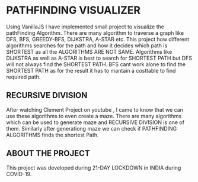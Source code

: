 # PATHFINDING VISUALIZER

Using VanillaJS I have implemented small project to visualize the pathFinding Algorithm. There are many algorithm to traverse a graph like DFS,
BFS, GREEDY-BFS, DIJKSTRA, A-STAR etc. This project how different algorithms searches for the path and how it decides which path is SHORTEST as 
all the ALGORITHMS ARE NOT SAME. Algorithms like DIJKSTRA as well as A-STAR is best to search for SHORTEST PATH but DFS will not always find the 
SHORTEST PATH. BFS cant work alone to find the SHORTEST PATH as for the result it has to mantain a costtable to find required path.

## RECURSIVE DIVISION

After watching Clement Project on youtube , I came to know that we can use these algorithms to even create a maze. There are many algorithms which can
 be used to generate maze and RECURSIVE DIVISION is one of them. Similarly after generationg maze we can check if PATHFINDING ALGORITHMS finds the shortest
 Path.

## ABOUT THE PROJECT

This project was developed during 21-DAY LOCKDOWN in INDIA during COVID-19.
